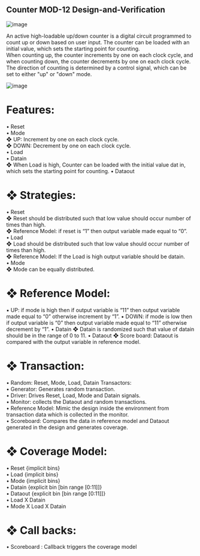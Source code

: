 ## Counter MOD-12 Design-and-Verification

![image](https://github.com/Nithin9741/counter-Design-and-Verification/assets/101901668/e7f0f258-c6e2-4dde-92b8-9a8fc720097b)

An active high-loadable up/down counter is a digital circuit programmed to count up or down based on user input. The counter can be loaded with an initial value, which sets the starting point for counting.      
When counting up, the counter increments by one on each clock cycle, and when counting down, the counter decrements by one on each clock cycle. The direction of counting is determined by a control signal, which can be set to either "up" or "down" mode.

![image](https://github.com/Nithin9741/counter-Design-and-Verification/assets/101901668/a9bdc65f-ff4b-42a2-bee1-34317e6f9126)

 # Features:
• Reset      
• Mode         
 ❖ UP: Increment by one on each clock cycle.       
 ❖ DOWN: Decrement by one on each clock cycle.     
• Load    
• Datain     
 ❖ When Load is high, Counter can be loaded with the initial value dat in, which sets the starting point for counting.
• Dataout

# ❖ Strategies:

• Reset    
 ❖ Reset should be distributed such that low value should occur number of times than high.     
 ❖ Reference Model: if reset is “1” then output variable made equal to “0”.         
• Load      
 ❖ Load should be distributed such that low value should occur number of times than high.      
 ❖ Reference Model: If the Load is high output variable should be datain.       
• Mode      
 ❖ Mode can be equally distributed.        

 # ❖ Reference Model:        
 
 ▪ UP: if mode is high then if output variable is “11” then output variable made equal to “0” otherwise increment by “1”.
 ▪ DOWN: if mode is low then if output variable is “0” then output variable made equal to “11” otherwise decrement by “1”.
 • Datain
 ❖ Datain is randomized such that value of datain should be in the range of 0 to 11.
 • Dataout
 ❖ Score board: Dataout is compared with the output variable in reference model.

# ❖ Transaction:

• Random: Reset, Mode, Load, Datain Transactors:    
• Generator: Generates random transaction.     
• Driver: Drives Reset, Load, Mode and Datain signals.     
• Monitor: collects the Dataout and random transactions.      
• Reference Model: Mimic the design inside the environment from transaction data which is collected in the monitor.    
• Scoreboard: Compares the data in reference model and Dataout generated in the design and generates coverage.   

# ❖ Coverage Model:

• Reset {implicit bins}   
• Load {implicit bins}    
• Mode {implicit bins}     
• Datain {explicit bin [bin range [0:11]]}   
• Dataout {explicit bin [bin range [0:11]]}   
• Load X Datain   
• Mode X Load X Datain    

# ❖ Call backs:       

• Scoreboard : Callback triggers the coverage model      
